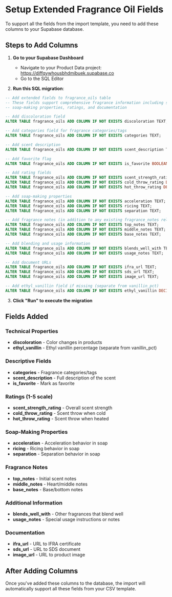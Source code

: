 # Setup Extended Fragrance Oil Fields

To support all the fields from the import template, you need to add these columns to your Supabase database.

## Steps to Add Columns

1. **Go to your Supabase Dashboard**
   - Navigate to your Product Data project: https://djffqywhousbhdmibuek.supabase.co
   - Go to the SQL Editor

2. **Run this SQL migration**:

```sql
-- Add extended fields to fragrance_oils table
-- These fields support comprehensive fragrance information including scent profiles, 
-- soap-making properties, ratings, and documentation

-- Add discoloration field
ALTER TABLE fragrance_oils ADD COLUMN IF NOT EXISTS discoloration TEXT;

-- Add categories field for fragrance categories/tags
ALTER TABLE fragrance_oils ADD COLUMN IF NOT EXISTS categories TEXT;

-- Add scent description
ALTER TABLE fragrance_oils ADD COLUMN IF NOT EXISTS scent_description TEXT;

-- Add favorite flag
ALTER TABLE fragrance_oils ADD COLUMN IF NOT EXISTS is_favorite BOOLEAN DEFAULT false;

-- Add rating fields
ALTER TABLE fragrance_oils ADD COLUMN IF NOT EXISTS scent_strength_rating DECIMAL(3,2);
ALTER TABLE fragrance_oils ADD COLUMN IF NOT EXISTS cold_throw_rating DECIMAL(3,2);
ALTER TABLE fragrance_oils ADD COLUMN IF NOT EXISTS hot_throw_rating DECIMAL(3,2);

-- Add soap-making properties
ALTER TABLE fragrance_oils ADD COLUMN IF NOT EXISTS acceleration TEXT;
ALTER TABLE fragrance_oils ADD COLUMN IF NOT EXISTS ricing TEXT;
ALTER TABLE fragrance_oils ADD COLUMN IF NOT EXISTS separation TEXT;

-- Add fragrance notes (in addition to any existing fragrance_notes relationship)
ALTER TABLE fragrance_oils ADD COLUMN IF NOT EXISTS top_notes TEXT;
ALTER TABLE fragrance_oils ADD COLUMN IF NOT EXISTS middle_notes TEXT;
ALTER TABLE fragrance_oils ADD COLUMN IF NOT EXISTS base_notes TEXT;

-- Add blending and usage information
ALTER TABLE fragrance_oils ADD COLUMN IF NOT EXISTS blends_well_with TEXT;
ALTER TABLE fragrance_oils ADD COLUMN IF NOT EXISTS usage_notes TEXT;

-- Add document URLs
ALTER TABLE fragrance_oils ADD COLUMN IF NOT EXISTS ifra_url TEXT;
ALTER TABLE fragrance_oils ADD COLUMN IF NOT EXISTS sds_url TEXT;
ALTER TABLE fragrance_oils ADD COLUMN IF NOT EXISTS image_url TEXT;

-- Add ethyl_vanillin field if missing (separate from vanillin_pct)
ALTER TABLE fragrance_oils ADD COLUMN IF NOT EXISTS ethyl_vanillin DECIMAL(10,4);
```

3. **Click "Run" to execute the migration**

## Fields Added

### Technical Properties
- **discoloration** - Color changes in products
- **ethyl_vanillin** - Ethyl vanillin percentage (separate from vanillin_pct)

### Descriptive Fields
- **categories** - Fragrance categories/tags
- **scent_description** - Full description of the scent
- **is_favorite** - Mark as favorite

### Ratings (1-5 scale)
- **scent_strength_rating** - Overall scent strength
- **cold_throw_rating** - Scent throw when cold
- **hot_throw_rating** - Scent throw when heated

### Soap-Making Properties
- **acceleration** - Acceleration behavior in soap
- **ricing** - Ricing behavior in soap
- **separation** - Separation behavior in soap

### Fragrance Notes
- **top_notes** - Initial scent notes
- **middle_notes** - Heart/middle notes
- **base_notes** - Base/bottom notes

### Additional Information
- **blends_well_with** - Other fragrances that blend well
- **usage_notes** - Special usage instructions or notes

### Documentation
- **ifra_url** - URL to IFRA certificate
- **sds_url** - URL to SDS document
- **image_url** - URL to product image

## After Adding Columns

Once you've added these columns to the database, the import will automatically support all these fields from your CSV template.